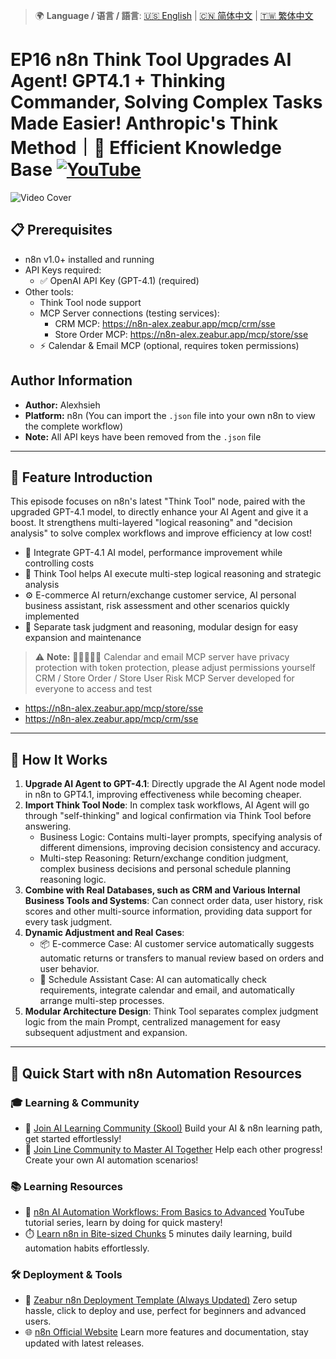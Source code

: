 > 🌍 **Language / 语言 / 語言**: [🇺🇸 English](./readme-en.md) | [🇨🇳 简体中文](./readme-cn.md) | [🇹🇼 繁体中文](./readme.md)

# EP16 n8n Think Tool Upgrades AI Agent! GPT4.1 + Thinking Commander, Solving Complex Tasks Made Easier! Anthropic's Think Method｜🧠 Efficient Knowledge Base [![YouTube](https://img.shields.io/badge/Watch%20on-YouTube-red?logo=youtube)](https://youtu.be/E_cqlz7VGgs)

![Video Cover](https://github.com/qwedsazxc78/ai-automation-n8n/blob/main/n8n/16-n8n-ai-agent-with-think-tool/cover.png?raw=true)

## 📋 Prerequisites

- n8n v1.0+ installed and running
- API Keys required:
  - ✅ OpenAI API Key (GPT-4.1) (required)
- Other tools:
  - Think Tool node support
  - MCP Server connections (testing services):
    - CRM MCP: https://n8n-alex.zeabur.app/mcp/crm/sse
    - Store Order MCP: https://n8n-alex.zeabur.app/mcp/store/sse
  - ⚡ Calendar & Email MCP (optional, requires token permissions)

## Author Information

* **Author:** Alexhsieh
* **Platform:** n8n (You can import the `.json` file into your own n8n to view the complete workflow)
* **Note:** All API keys have been removed from the `.json` file

---

## 📌 Feature Introduction

This episode focuses on n8n's latest "Think Tool" node, paired with the upgraded GPT-4.1 model, to directly enhance your AI Agent and give it a boost. It strengthens multi-layered "logical reasoning" and "decision analysis" to solve complex workflows and improve efficiency at low cost!

* 🚀 Integrate GPT-4.1 AI model, performance improvement while controlling costs
* 🧠 Think Tool helps AI execute multi-step logical reasoning and strategic analysis
* ⚙️ E-commerce AI return/exchange customer service, AI personal business assistant, risk assessment and other scenarios quickly implemented
* 🔐 Separate task judgment and reasoning, modular design for easy expansion and maintenance

> ⚠ **Note:** 🚀🚀🚀🚀🚀 Calendar and email MCP server have privacy protection with token protection, please adjust permissions yourself
> CRM / Store Order / Store User Risk MCP Server developed for everyone to access and test

   - https://n8n-alex.zeabur.app/mcp/store/sse
   - https://n8n-alex.zeabur.app/mcp/crm/sse

---

## 🔧 How It Works

1. **Upgrade AI Agent to GPT-4.1**: Directly upgrade the AI Agent node model in n8n to GPT4.1, improving effectiveness while becoming cheaper.
2. **Import Think Tool Node**: In complex task workflows, AI Agent will go through "self-thinking" and logical confirmation via Think Tool before answering.
   - Business Logic: Contains multi-layer prompts, specifying analysis of different dimensions, improving decision consistency and accuracy.
   - Multi-step Reasoning: Return/exchange condition judgment, complex business decisions and personal schedule planning reasoning logic.
3. **Combine with Real Databases, such as CRM and Various Internal Business Tools and Systems**: Can connect order data, user history, risk scores and other multi-source information, providing data support for every task judgment.
4. **Dynamic Adjustment and Real Cases**:
   - 📦 E-commerce Case: AI customer service automatically suggests automatic returns or transfers to manual review based on orders and user behavior.
   - 📅 Schedule Assistant Case: AI can automatically check requirements, integrate calendar and email, and automatically arrange multi-step processes.
5. **Modular Architecture Design**: Think Tool separates complex judgment logic from the main Prompt, centralized management for easy subsequent adjustment and expansion.

---

## 🚀 Quick Start with n8n Automation Resources

### 🎓 Learning & Community

* 🔗 [Join AI Learning Community (Skool)](https://www.skool.com/ai-brain-alex/about?ref=5dde9b20e8e7432aa9a01df6e89685f4)
  Build your AI & n8n learning path, get started effortlessly!
* 🔗 [Join Line Community to Master AI Together](https://line.me/ti/g2/ZypIgLSzVPweRBgBqKvaRU10WEmnotuZOr7Lpg)
  Help each other progress! Create your own AI automation scenarios!

### 📚 Learning Resources

* 🎥 [n8n AI Automation Workflows: From Basics to Advanced](https://youtube.com/playlist?list=PLUf88uk7T54I83MBdbuXgUuA8rVklF4FA&si=wHsQw8YJu-erSdLd)
  YouTube tutorial series, learn by doing for quick mastery!
* ⏱️ [Learn n8n in Bite-sized Chunks](https://youtube.com/playlist?list=PLUf88uk7T54Iv6LV2NFgdTghaX2cPhtgH&si=G3gj2qn179ZFUqAZ)
  5 minutes daily learning, build automation habits effortlessly.

### 🛠️ Deployment & Tools

* 🧩 [Zeabur n8n Deployment Template (Always Updated)](https://zeabur.com/zh-TW/templates/0TUVZ7?referralDesktop=qwedsazxc78)
  Zero setup hassle, click to deploy and use, perfect for beginners and advanced users.
* 🌐 [n8n Official Website](https://n8n.io/)
  Learn more features and documentation, stay updated with latest releases.
